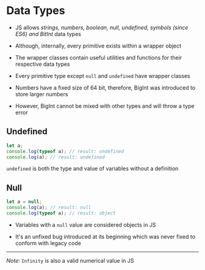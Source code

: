 # Data Types

- JS allows *strings, numbers, boolean, null, undefined, symbols (since ES6) and*
*BitInt* data types

- Although, internally, every primitive exists within a wrapper object

- The wrapper classes contain useful utilities and functions for their respective
data types

- Every primitive type except `null` and `undefined` have wrapper classes

- Numbers have a fixed size of 64 bit, therefore, BigInt was introduced to store
larger numbers

- However, BigInt cannot be mixed with other types and will throw a type error

## Undefined

```js
let a;
console.log(typeof a); // result: undefined
console.log(a); // result: undefined
```

`undefined` is both the type and value of variables without a definition

## Null

```js
let a = null;
console.log(a); // result: null
console.log(typeof a); // result: object
```

- Variables with a `null` value are considered objects in JS

- It's an unfixed bug introduced at its beginning which was never fixed to conform
with legacy code

---

*Note*: `Infinity` is also a valid numerical value in JS

